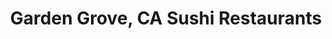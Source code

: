 ---
layout: city
title: Garden Grove, CA Sushi Restaurants
permalink: /california/garden-grove/
stateAbbr: CA
stateName: California
cityName: Garden Grove
---